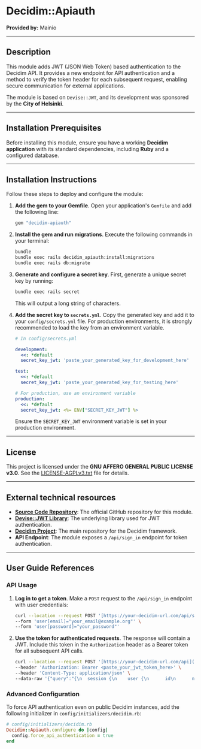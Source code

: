 # Decidim::Apiauth

**Provided by:** Mainio

***

## Description

This module adds JWT (JSON Web Token) based authentication to the Decidim API. It provides a new endpoint for API authentication and a method to verify the token header for each subsequent request, enabling secure communication for external applications.

The module is based on `Devise::JWT`, and its development was sponsored by the **City of Helsinki**.

***

## Installation Prerequisites

Before installing this module, ensure you have a working **Decidim application** with its standard dependencies, including **Ruby** and a configured database.

***

## Installation Instructions

Follow these steps to deploy and configure the module:

1.  **Add the gem to your Gemfile**. Open your application's `Gemfile` and add the following line:
    ```ruby
    gem "decidim-apiauth"
    ```

2.  **Install the gem and run migrations**. Execute the following commands in your terminal:
    ```bash
    bundle
    bundle exec rails decidim_apiauth:install:migrations
    bundle exec rails db:migrate
    ```

3.  **Generate and configure a secret key**. First, generate a unique secret key by running:
    ```bash
    bundle exec rails secret
    ```
    This will output a long string of characters.

4.  **Add the secret key to `secrets.yml`**. Copy the generated key and add it to your `config/secrets.yml` file. For production environments, it is strongly recommended to load the key from an environment variable.
    ```yaml
    # In config/secrets.yml

    development:
      <<: *default
      secret_key_jwt: 'paste_your_generated_key_for_development_here'

    test:
      <<: *default
      secret_key_jwt: 'paste_your_generated_key_for_testing_here'

    # For production, use an environment variable
    production:
      <<: *default
      secret_key_jwt: <%= ENV["SECRET_KEY_JWT"] %>
    ```
    Ensure the `SECRET_KEY_JWT` environment variable is set in your production environment.

***

## License

This project is licensed under the **GNU AFFERO GENERAL PUBLIC LICENSE v3.0**. See the [LICENSE-AGPLv3.txt](https://github.com/mainio/decidim-module-apiauth/blob/master/LICENSE-AGPLv3.txt) file for details.

***

## External technical resources

-   **[Source Code Repository](https://github.com/mainio/decidim-module-apiauth)**: The official GitHub repository for this module.
-   **[Devise::JWT Library](https://github.com/waiting-for-dev/devise-jwt)**: The underlying library used for JWT authentication.
-   **[Decidim Project](https://github.com/decidim/decidim)**: The main repository for the Decidim framework.
-   **API Endpoint**: The module exposes a `/api/sign_in` endpoint for token authentication.

***

## User Guide References

### API Usage

1.  **Log in to get a token**. Make a `POST` request to the `/api/sign_in` endpoint with user credentials:
    ```bash
    curl --location --request POST '[https://your-decidim-url.com/api/sign_in](https://your-decidim-url.com/api/sign_in)' \
    --form 'user[email]="your_email@example.org"' \
    --form 'user[password]="your_password"'
    ```

2.  **Use the token for authenticated requests**. The response will contain a JWT. Include this token in the `Authorization` header as a Bearer token for all subsequent API calls.
    ```bash
    curl --location --request POST '[https://your-decidim-url.com/api](https://your-decidim-url.com/api)' \
    --header 'Authorization: Bearer <paste_your_jwt_token_here>' \
    --header 'Content-Type: application/json' \
    --data-raw '{"query":"{\n  session {\n    user {\n      id\n      nickname\n    }\n  }\n}","variables":{}}'
    ```

### Advanced Configuration

To force API authentication even on public Decidim instances, add the following initializer in `config/initializers/decidim.rb`:
```ruby
# config/initializers/decidim.rb
Decidim::Apiauth.configure do |config|
  config.force_api_authentication = true
end
